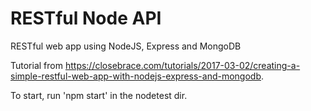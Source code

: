 # RESTful Node API

RESTful web app using NodeJS, Express and MongoDB

Tutorial from https://closebrace.com/tutorials/2017-03-02/creating-a-simple-restful-web-app-with-nodejs-express-and-mongodb.

To start, run 'npm start' in the nodetest dir.
